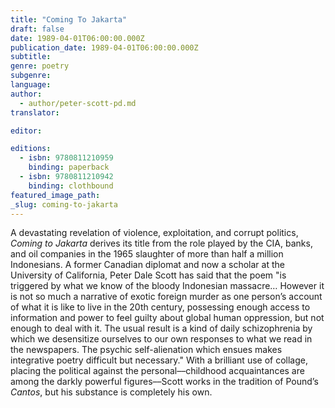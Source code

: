 ```yaml
---
title: "Coming To Jakarta"
draft: false
date: 1989-04-01T06:00:00.000Z
publication_date: 1989-04-01T06:00:00.000Z
subtitle:
genre: poetry
subgenre:
language:
author:
  - author/peter-scott-pd.md
translator:

editor:

editions:
  - isbn: 9780811210959
    binding: paperback
  - isbn: 9780811210942
    binding: clothbound
featured_image_path:
_slug: coming-to-jakarta
---
```


A devastating revelation of violence, exploitation, and corrupt politics, _Coming to Jakarta_ derives its title from the role played by the CIA, banks, and oil companies in the 1965 slaughter of more than half a million Indonesians. A former Canadian diplomat and now a scholar at the University of California, Peter Dale Scott has said that the poem "is triggered by what we know of the bloody Indonesian massacre… However it is not so much a narrative of exotic foreign murder as one person’s account of what it is like to live in the 20th century, possessing enough access to information and power to feel guilty about global human oppression, but not enough to deal with it. The usual result is a kind of daily schizophrenia by which we desensitize ourselves to our own responses to what we read in the newspapers. The psychic self-alienation which ensues makes integrative poetry difficult but necessary." With a brilliant use of collage, placing the political against the personal––childhood acquaintances are among the darkly powerful figures––Scott works in the tradition of Pound’s _Cantos_, but his substance is completely his own.

